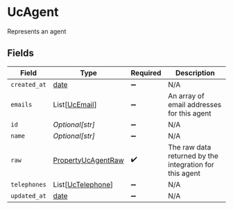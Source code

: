 # UcAgent

Represents an agent


## Fields

| Field                                                                | Type                                                                 | Required                                                             | Description                                                          |
| -------------------------------------------------------------------- | -------------------------------------------------------------------- | -------------------------------------------------------------------- | -------------------------------------------------------------------- |
| `created_at`                                                         | [date](https://docs.python.org/3/library/datetime.html#date-objects) | :heavy_minus_sign:                                                   | N/A                                                                  |
| `emails`                                                             | List[[UcEmail](../../models/shared/ucemail.md)]                      | :heavy_minus_sign:                                                   | An array of email addresses for this agent                           |
| `id`                                                                 | *Optional[str]*                                                      | :heavy_minus_sign:                                                   | N/A                                                                  |
| `name`                                                               | *Optional[str]*                                                      | :heavy_minus_sign:                                                   | N/A                                                                  |
| `raw`                                                                | [PropertyUcAgentRaw](../../models/shared/propertyucagentraw.md)      | :heavy_check_mark:                                                   | The raw data returned by the integration for this agent              |
| `telephones`                                                         | List[[UcTelephone](../../models/shared/uctelephone.md)]              | :heavy_minus_sign:                                                   | N/A                                                                  |
| `updated_at`                                                         | [date](https://docs.python.org/3/library/datetime.html#date-objects) | :heavy_minus_sign:                                                   | N/A                                                                  |